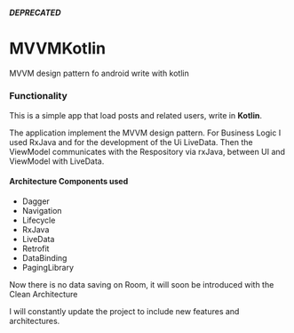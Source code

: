 #### ***DEPRECATED***



# MVVMKotlin
MVVM design pattern fo android write with kotlin

### Functionality 
This is a simple app that load posts and related users, write in **Kotlin**.

The application implement the MVVM design pattern. For Business Logic I used RxJava and for the development of the Ui LiveData.
Then the ViewModel communicates with the Respository via rxJava, between UI and ViewModel with LiveData.


#### Architecture Components used

* Dagger
* Navigation
* Lifecycle
* RxJava
* LiveData
* Retrofit
* DataBinding
* PagingLibrary
  
  
Now there is no data saving on Room, it will soon be introduced with the Clean Architecture

 I will constantly update the project to include new features and architectures.
